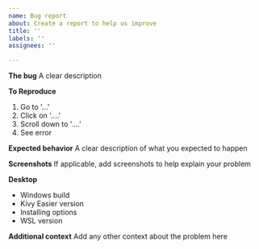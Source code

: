 ```yaml
---
name: Bug report
about: Create a report to help us improve
title: ''
labels: ''
assignees: ''

---
```


**The bug**
A clear description

**To Reproduce**
1. Go to '...'
2. Click on '....'
3. Scroll down to '....'
4. See error

**Expected behavior**
A clear description of what you expected to happen

**Screenshots**
If applicable, add screenshots to help explain your problem

**Desktop**
 - Windows build
 - Kivy Easier version
 - Installing options
 - WSL version

**Additional context**
Add any other context about the problem here
